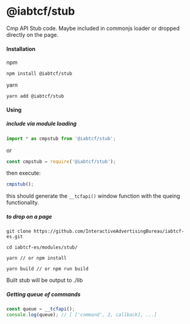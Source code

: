 # @iabtcf/stub

Cmp API Stub code.  Maybe included in commonjs loader or dropped directly on the page.

#### Installation

npm
```
npm install @iabtcf/stub
```

yarn
```
yarn add @iabtcf/stub
```
#### Using

##### include via module loading
```javascript
import * as cmpstub from '@iabtcf/stub';
```
or

```javascript
const cmpstub = require('@iabtcf/stub');
```

then execute:

```javascript
cmpstub();
```
this should generate the `__tcfapi()` window function with the queing functionality.

##### to drop on a page
```
git clone https://github.com/InteractiveAdvertisingBureau/iabtcf-es.git

cd iabtcf-es/modules/stub/

yarn // or npm install

yarn build // or npm run build
```

Built stub will be output to ./lib

##### Getting queue of commands

```javascript
const queue = __tcfapi();
console.log(queue); // [ ['command', 2, callback], ...]
```
